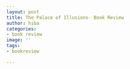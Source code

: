 ```yaml
---
layout: post
title: The Palace of Illusions- Book Review
author: hiba
categories:
- book review
image: ''
tags:
- bookreview

---
```

